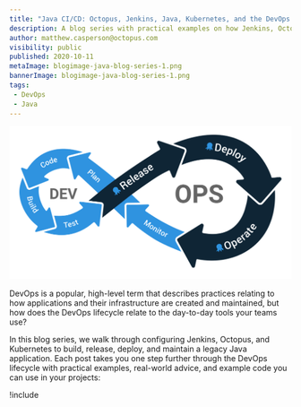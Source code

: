 ```yaml
---
title: "Java CI/CD: Octopus, Jenkins, Java, Kubernetes, and the DevOps lifecycle"
description: A blog series with practical examples on how Jenkins, Octopus, and Kubernetes fit into the DevOps lifecycle.
author: matthew.casperson@octopus.com
visibility: public
published: 2020-10-11
metaImage: blogimage-java-blog-series-1.png
bannerImage: blogimage-java-blog-series-1.png
tags:
 - DevOps
 - Java
---
```


![](devops.svg "width=300")

DevOps is a popular, high-level term that describes practices relating to how applications and their infrastructure are created and maintained, but how does the DevOps lifecycle relate to the day-to-day tools your teams use?

In this blog series, we walk through configuring Jenkins, Octopus, and Kubernetes to build, release, deploy, and maintain a legacy Java application. Each post takes you one step further through the DevOps lifecycle with practical examples, real-world advice, and example code you can use in your projects:

!include <java-ci-cd-toc>
